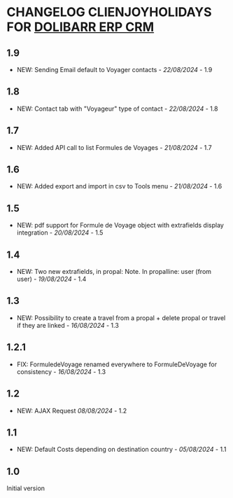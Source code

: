# CHANGELOG CLIENJOYHOLIDAYS FOR [DOLIBARR ERP CRM](https://www.dolibarr.org)

## 1.9
- NEW: Sending Email default to Voyager contacts - *22/08/2024* - 1.9

## 1.8
- NEW: Contact tab with "Voyageur" type of contact - *22/08/2024* - 1.8

## 1.7
- NEW: Added API call to list Formules de Voyages - *21/08/2024* - 1.7

## 1.6
- NEW: Added export and import in csv to Tools menu - *21/08/2024* - 1.6

## 1.5
- NEW: pdf support for Formule de Voyage object with extrafields display integration - *20/08/2024* - 1.5

## 1.4
- NEW: Two new extrafields, in propal: Note. In propalline: user (from user) - *19/08/2024* - 1.4

## 1.3
- NEW: Possibility to create a travel from a propal + delete propal or travel if they are linked - *16/08/2024* - 1.3

## 1.2.1
- FIX: FormuledeVoyage renamed everywhere to FormuleDeVoyage for consistency - *16/08/2024* - 1.3

## 1.2
- NEW: AJAX Request *08/08/2024* - 1.2

## 1.1
- NEW: Default Costs depending on destination country - *05/08/2024* - 1.1

## 1.0
Initial version


